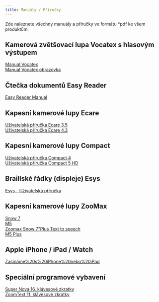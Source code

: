 ```yaml
---
title: Manuály / Příručky
---
```


Zde naleznete všechny manuály a příručky ve formátu *pdf ke všem produktům.  
  

## Kamerová zvětšovací lupa Vocatex s hlasovým výstupem

  
[Manual Vocatex](/soubory/uzivatelska_prirucka_Vocatex.pdf)  
[Manual Vocatex obrazovka](/soubory/uzivatelska_prirucka_Vocatex_obrazovka.pdf)  
  

## Čtečka dokumentů Easy Reader

  
[Easy Reader Manual](/soubory/easy_reader_manual.pdf)  
  

## Kapesní kamerové lupy Ecare

  
[Uživatelská příručka Ecare 3.5](/soubory/ECARE_3,5_manual.pdf)  
[Uživatelská příručka Ecare 4.3](/soubory/ECARE_4,3_manual.pdf)  
  

## Kapesní kamerové lupy Compact

  
[Uživatelská příručka Compact 4](/soubory/Compact_4HD_manual.pdf)    
[Uživatelská příručka Compact 5 HD](/soubory/manual_Compact_5%20_HD.pdf)  
  

## Braillské řádky (displeje) Esys

  
[Esys - Uživatelská příručka](/soubory/Esys_uzivatelska_prirucka.pdf)  
  

## Kapesní kamerové lupy ZooMax

  
[Snow 7](/soubory/Snow_7_HD_manual.pdf)    
[M5](/soubory/M5_manual.pdf)  
[Zoomax Snow 7"Plus Text to speech](/soubory/ZooMax%20Snow7Plus%20Text%20to%20speech.pdf)    
[M5 Plus](/soubory/Zoomax%20M%205%20Plus%20manual.pdf)    
  

## Apple iPhone / iPad / Watch

  
[Začínáme%20s%20iPhone%20nebo%20iPad](/soubory/Prvni%20spusteni%20gesta%20pro%20ovladani%20iOS1.pdf)  
  

## Speciální programové vybavení

  
[Super Nova 16, klávesové zkratky](/soubory/Supernova%2016%20-%20zkratky.pdf)  
[ZoomText 11, klávesové zkratky](/soubory/ZoomText%2011%20-%20zkratky.pdf)